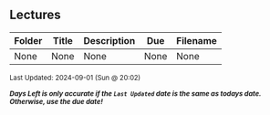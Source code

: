 ## Lectures

| Folder | Title | Description | Due | Filename |
|-----|-----|-----|-----|-----|
| None | None | None | None | None |

<sup>Last Updated: 2024-09-01 (Sun @ 20:02)</sup> 

<sup>***Days Left is only accurate if the `Last Updated` date is the same as todays date. Otherwise, use the due date!***</sup> 